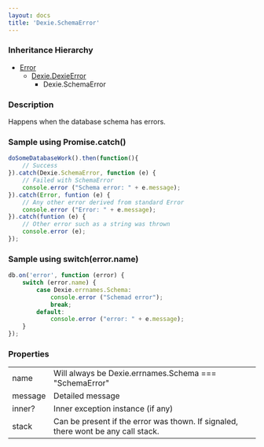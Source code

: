 ```yaml
---
layout: docs
title: 'Dexie.SchemaError'
---
```


### Inheritance Hierarchy

* [Error](https://developer.mozilla.org/en-US/docs/Web/JavaScript/Reference/Global_Objects/Error)
  * [Dexie.DexieError](/docs/DexieErrors/DexieError)
    * Dexie.SchemaError

### Description 

Happens when the database schema has errors.

### Sample using Promise.catch()

```javascript
doSomeDatabaseWork().then(function(){
    // Success
}).catch(Dexie.SchemaError, function (e) {
    // Failed with SchemaError
    console.error ("Schema error: " + e.message);
}).catch(Error, funtion (e) {
    // Any other error derived from standard Error
    console.error ("Error: " + e.message);
}).catch(funtion (e) {
    // Other error such as a string was thrown
    console.error (e);
});
```

### Sample using switch(error.name)

```javascript
db.on('error', function (error) {
    switch (error.name) {
        case Dexie.errnames.Schema:
            console.error ("Schemad error");
            break;
        default:
            console.error ("error: " + e.message);
    }
});
```

### Properties

<table>
<tr><td>name</td><td>Will always be Dexie.errnames.Schema === "SchemaError"</td></tr>
<tr><td>message</td><td>Detailed message</td></tr>
<tr><td>inner?</td><td>Inner exception instance (if any)</td></tr>
<tr><td>stack</td><td>Can be present if the error was thown. If signaled, there wont be any call stack.</td></tr>
</table>
